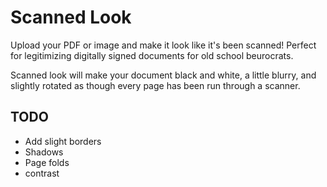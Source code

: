# Scanned Look

Upload your PDF or image and make it look like it's been scanned! Perfect for legitimizing digitally signed documents for old school beurocrats.

Scanned look will make your document black and white, a little blurry, and slightly rotated as though every page has been run through a scanner.

## TODO

- Add slight borders
- Shadows
- Page folds
- contrast

